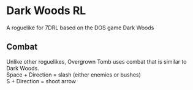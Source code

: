 # Dark Woods RL
A roguelike for 7DRL based on the DOS game Dark Woods

## Combat
Unlike other roguelikes, Overgrown Tomb uses combat that is similar to Dark Woods.  
Space + Direction = slash (either enemies or bushes)  
S + Direction = shoot arrow